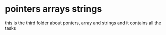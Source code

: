 # pointers arrays strings #
this is the third folder about ponters, array and strings and it contains all the tasks
